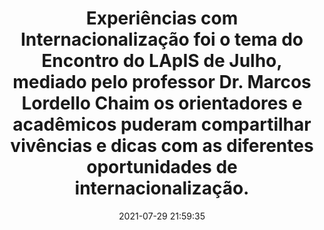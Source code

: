 ---
id: 17901530474030409
title: Experiências com Internacionalização foi o tema do Encontro do LApIS de Julho, mediado pelo professor Dr. Marcos Lordello Chaim os orientadores e acadêmicos puderam compartilhar vivências e dicas com as diferentes oportunidades de internacionalização. #teamLApIS
redirect_to: https://www.instagram.com/p/CR7VMlGDLb8/
date: 2021-07-29 21:59:35
thumb: img/posts/2021-07-29 21-59-35.jpg
---